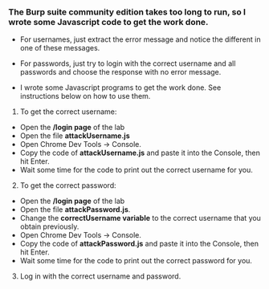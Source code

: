### The Burp suite community edition takes too long to run, so I wrote some Javascript code to get the work done.

- For usernames, just extract the error message and notice the different in one of these messages.
- For passwords, just try to login with the correct username and all passwords and choose the response with no error message.

- I wrote some Javascript programs to get the work done. See instructions below on how to use them.

1. To get the correct username:
- Open the **/login page** of the lab 
- Open the file **attackUsername.js** 
- Open Chrome Dev Tools -> Console. 
- Copy the code of **attackUsername.js** and paste it into the Console, then hit Enter.
- Wait some time for the code to print out the correct username for you.

2. To get the correct password:
- Open the **/login page** of the lab 
- Open the file **attackPassword.js**. 
- Change the **correctUsername variable** to the correct username that you obtain previously.
- Open Chrome Dev Tools -> Console. 
- Copy the code of **attackPassword.js** and paste it into the Console, then hit Enter.
- Wait some time for the code to print out the correct password for you.

3. Log in with the correct username and password.